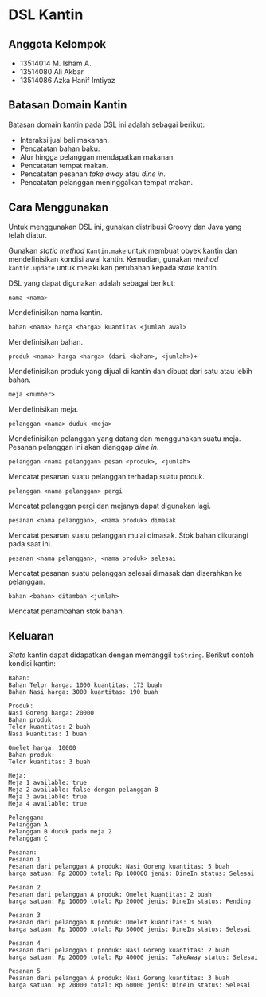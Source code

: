 # DSL Kantin

## Anggota Kelompok

- 13514014 M. Isham A.
- 13514080 Ali Akbar
- 13514086 Azka Hanif Imtiyaz

## Batasan Domain Kantin

Batasan domain kantin pada DSL ini adalah sebagai berikut:

- Interaksi jual beli makanan.
- Pencatatan bahan baku.
- Alur hingga pelanggan mendapatkan makanan.
- Pencatatan tempat makan.
- Pencatatan pesanan *take away* atau *dine in*.
- Pencatatan pelanggan meninggalkan tempat makan.

## Cara Menggunakan

Untuk menggunakan DSL ini, gunakan distribusi Groovy dan Java yang telah diatur. 

Gunakan *static method* `Kantin.make` untuk membuat obyek kantin
dan mendefinisikan kondisi awal kantin. 
Kemudian, gunakan *method* `kantin.update` 
untuk melakukan perubahan kepada *state* kantin.

DSL yang dapat digunakan adalah sebagai berikut:

    nama <nama>

Mendefinisikan nama kantin.

    bahan <nama> harga <harga> kuantitas <jumlah awal>
    
Mendefinisikan bahan.
    
    produk <nama> harga <harga> (dari <bahan>, <jumlah>)+
    
Mendefinisikan produk yang dijual di kantin dan dibuat dari satu atau lebih bahan.
    
    meja <number>
    
Mendefinisikan meja.
    
    pelanggan <nama> duduk <meja>
    
Mendefinisikan pelanggan yang datang dan menggunakan suatu meja. 
Pesanan pelanggan ini akan dianggap *dine in*.
    
    pelanggan <nama pelanggan> pesan <produk>, <jumlah>
    
Mencatat pesanan suatu pelanggan terhadap suatu produk.
    
    pelanggan <nama pelanggan> pergi
    
Mencatat pelanggan pergi dan mejanya dapat digunakan lagi.
    
    pesanan <nama pelanggan>, <nama produk> dimasak
    
Mencatat pesanan suatu pelanggan mulai dimasak. Stok bahan dikurangi pada saat ini.
    
    pesanan <nama pelanggan>, <nama produk> selesai
    
Mencatat pesanan suatu pelanggan selesai dimasak dan diserahkan ke pelanggan.
    
    bahan <bahan> ditambah <jumlah>
    
Mencatat penambahan stok bahan.

## Keluaran

*State* kantin dapat didapatkan dengan memanggil `toString`. Berikut contoh kondisi kantin:

    Bahan:
    Bahan Telor harga: 1000 kuantitas: 173 buah
    Bahan Nasi harga: 3000 kuantitas: 190 buah
    
    Produk:
    Nasi Goreng harga: 20000
    Bahan produk:
    Telor kuantitas: 2 buah
    Nasi kuantitas: 1 buah
    
    Omelet harga: 10000
    Bahan produk:
    Telor kuantitas: 3 buah
    
    Meja:
    Meja 1 available: true
    Meja 2 available: false dengan pelanggan B
    Meja 3 available: true
    Meja 4 available: true
    
    Pelanggan:
    Pelanggan A
    Pelanggan B duduk pada meja 2
    Pelanggan C
    
    Pesanan:
    Pesanan 1
    Pesanan dari pelanggan A produk: Nasi Goreng kuantitas: 5 buah
    harga satuan: Rp 20000 total: Rp 100000 jenis: DineIn status: Selesai
    
    Pesanan 2
    Pesanan dari pelanggan A produk: Omelet kuantitas: 2 buah
    harga satuan: Rp 10000 total: Rp 20000 jenis: DineIn status: Pending
    
    Pesanan 3
    Pesanan dari pelanggan B produk: Omelet kuantitas: 3 buah
    harga satuan: Rp 10000 total: Rp 30000 jenis: DineIn status: Selesai
    
    Pesanan 4
    Pesanan dari pelanggan C produk: Nasi Goreng kuantitas: 2 buah
    harga satuan: Rp 20000 total: Rp 40000 jenis: TakeAway status: Selesai
    
    Pesanan 5
    Pesanan dari pelanggan A produk: Nasi Goreng kuantitas: 3 buah
    harga satuan: Rp 20000 total: Rp 60000 jenis: DineIn status: Selesai 
